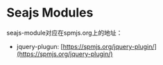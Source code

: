 # Seajs Modules

seajs-module对应在spmjs.org上的地址：

- jquery-plugun: [https://spmjs.org/jquery-plugin/](https://spmjs.org/jquery-plugin/)
